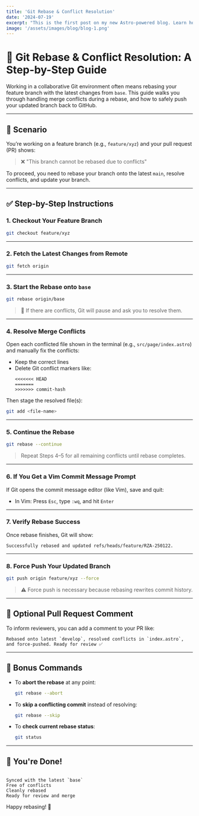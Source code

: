 ```yaml
---
title: 'Git Rebase & Conflict Resolution'
date: '2024-07-19'
excerpt: "This is the first post on my new Astro-powered blog. Learn how I built it and what's coming next!"
image: '/assets/images/blog/blog-1.png'
---
```


# 🚀 Git Rebase & Conflict Resolution: A Step-by-Step Guide

Working in a collaborative Git environment often means rebasing your feature branch with the latest changes from `base`. This guide walks you through handling merge conflicts during a rebase, and how to safely push your updated branch back to GitHub.

---

## 🧭 Scenario

You’re working on a feature branch (e.g., `feature/xyz`) and your pull request (PR) shows:

> ❌ "This branch cannot be rebased due to conflicts"

To proceed, you need to rebase your branch onto the latest `main`, resolve conflicts, and update your branch.

---

## ✅ Step-by-Step Instructions

### 1. Checkout Your Feature Branch

```bash
git checkout feature/xyz
```

---

### 2. Fetch the Latest Changes from Remote

```bash
git fetch origin
```

---

### 3. Start the Rebase onto `base`

```bash
git rebase origin/base
```

> 🔄 If there are conflicts, Git will pause and ask you to resolve them.

---

### 4. Resolve Merge Conflicts

Open each conflicted file shown in the terminal (e.g., `src/page/index.astro`) and manually fix the conflicts:

- Keep the correct lines
- Delete Git conflict markers like:
  ```text
  <<<<<<< HEAD
  =======
  >>>>>>> commit-hash
  ```

Then stage the resolved file(s):

```bash
git add <file-name>
```

---

### 5. Continue the Rebase

```bash
git rebase --continue
```

> Repeat Steps 4–5 for all remaining conflicts until rebase completes.

---

### 6. If You Get a Vim Commit Message Prompt

If Git opens the commit message editor (like Vim), save and quit:

- In Vim: Press `Esc`, type `:wq`, and hit `Enter`

---

### 7. Verify Rebase Success

Once rebase finishes, Git will show:

```text
Successfully rebased and updated refs/heads/feature/RZA-250122.
```

---

### 8. Force Push Your Updated Branch

```bash
git push origin feature/xyz --force
```

> ⚠️ Force push is necessary because rebasing rewrites commit history.

---

## 📝 Optional Pull Request Comment

To inform reviewers, you can add a comment to your PR like:

```text
Rebased onto latest `develop`, resolved conflicts in `index.astro`, and force-pushed. Ready for review ✅
```

---

## 🧯 Bonus Commands

- To **abort the rebase** at any point:

  ```bash
  git rebase --abort
  ```

- To **skip a conflicting commit** instead of resolving:

  ```bash
  git rebase --skip
  ```

- To **check current rebase status**:
  ```bash
  git status
  ```

---

## 🏁 You're Done!

```Your branch is now:

Synced with the latest `base`
Free of conflicts
Cleanly rebased
Ready for review and merge
```

Happy rebasing! 🎉
